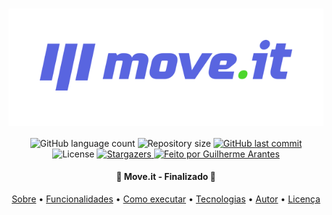 <h1 align="center" style="padding: 50px; background: #fff;">
    <img alt="moveit" title="moveit" src="https://raw.githubusercontent.com/guiaran/moveit/master/public/logo-full.svg" />
</h1>

<p align="center">
  <img alt="GitHub language count" src="https://img.shields.io/github/languages/count/GuiAran/moveit?color=%2304D361&style=for-the-badge">

  <img alt="Repository size" src="https://img.shields.io/github/repo-size/guiaran/moveit?style=for-the-badge">

  <a href="https://github.com/guiaran/moveit/commits/master">
    <img alt="GitHub last commit" src="https://img.shields.io/github/last-commit/guiaran/moveit?style=for-the-badge">
  </a>

   <img alt="License" src="https://img.shields.io/badge/license-MIT-brightgreen?style=for-the-badge">
   <a href="https://github.com/guiaran/moveit/stargazers">
    <img alt="Stargazers" src="https://img.shields.io/github/stars/guiaran/moveit?style=for-the-badge">
  </a>

  <a href="#">
    <img alt="Feito por Guilherme Arantes" src="https://img.shields.io/badge/Feito%20por-Guilherme%20Arantes-%231b9?style=for-the-badge">
  </a>

</p>

<h4 align="center">
	🏁  Move.it - Finalizado 🏁
</h4>

<p align="center">
 <a href="#--sobre-o-projeto">Sobre</a> •
 <a href="#-%EF%B8%8F-funcionalidades">Funcionalidades</a> •
 <a href="#--como-executar-o-projeto">Como executar</a> •
 <a href="#--tecnologias">Tecnologias</a> •
 <a href="#--autor">Autor</a> •
 <a href="#--licença">Licença</a>
</p>
